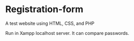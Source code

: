# Registration-form
A test website using HTML, CSS, and PHP

Run in Xampp localhost server. It can compare passwords.
